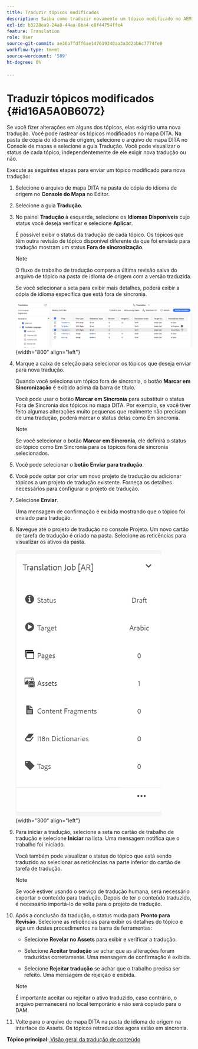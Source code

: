 ```yaml
---
title: Traduzir tópicos modificados
description: Saiba como traduzir novamente um tópico modificado no AEM Guides.
exl-id: b3228ea9-24a8-44aa-8ba4-e8f44754ffe4
feature: Translation
role: User
source-git-commit: ae36a7fdff6ae147619340aa3a3d2bb6c7774fe0
workflow-type: tm+mt
source-wordcount: '589'
ht-degree: 0%

---
```


# Traduzir tópicos modificados {#id16A5A0B6072}

Se você fizer alterações em alguns dos tópicos, elas exigirão uma nova tradução. Você pode rastrear os tópicos modificados no mapa DITA. Na pasta de cópia do idioma de origem, selecione o arquivo de mapa DITA no Console de mapas e selecione a guia Tradução. Você pode visualizar o status de cada tópico, independentemente de ele exigir nova tradução ou não.

Execute as seguintes etapas para enviar um tópico modificado para nova tradução:

1. Selecione o arquivo de mapa DITA na pasta de cópia do idioma de origem no **Console do Mapa** no Editor.

1. Selecione a guia **Tradução**.

1. No painel **Tradução** à esquerda, selecione os **Idiomas Disponíveis** cujo status você deseja verificar e selecione **Aplicar**.

   É possível exibir o status da tradução de cada tópico. Os tópicos que têm outra revisão de tópico disponível diferente da que foi enviada para tradução mostram um status **Fora de sincronização**.

   >[!NOTE]
   >
   > O fluxo de trabalho de tradução compara a última revisão salva do arquivo de tópico na pasta de idioma de origem com a versão traduzida.

   Se você selecionar a seta para exibir mais detalhes, poderá exibir a cópia de idioma específica que está fora de sincronia.

   ![](images/out-of-sync-uuid-new.png){width="800" align="left"}

1. Marque a caixa de seleção para selecionar os tópicos que deseja enviar para nova tradução.

   Quando você seleciona um tópico fora de sincronia, o botão **Marcar em Sincronização** é exibido acima da barra de título.

   Você pode usar o botão **Marcar em Sincronia** para substituir o status Fora de Sincronia dos tópicos no mapa DITA.  Por exemplo, se você tiver feito algumas alterações muito pequenas que realmente não precisam de uma tradução, poderá marcar o status delas como Em sincronia.

   >[!NOTE]
   >
   > Se você selecionar o botão **Marcar em Sincronia**, ele definirá o status do tópico como Em Sincronia para os tópicos fora de sincronia selecionados.

1. Você pode selecionar o **botão Enviar para tradução**.

1. Você pode optar por criar um novo projeto de tradução ou adicionar tópicos a um projeto de tradução existente. Forneça os detalhes necessários para configurar o projeto de tradução.

1. Selecione **Enviar**.

   Uma mensagem de confirmação é exibida mostrando que o tópico foi enviado para tradução.

1. Navegue até o projeto de tradução no console Projeto. Um novo cartão de tarefa de tradução é criado na pasta. Selecione as reticências para visualizar os ativos da pasta.

   ![](images/incremental-job-new.png){width="300" align="left"}

1. Para iniciar a tradução, selecione a seta no cartão de trabalho de tradução e selecione **Iniciar** na lista. Uma mensagem notifica que o trabalho foi iniciado.

   Você também pode visualizar o status do tópico que está sendo traduzido ao selecionar as reticências na parte inferior do cartão de tarefa de tradução.

   >[!NOTE]
   >
   > Se você estiver usando o serviço de tradução humana, será necessário exportar o conteúdo para tradução. Depois de ter o conteúdo traduzido, é necessário importá-lo de volta para o projeto de tradução.

1. Após a conclusão da tradução, o status muda para **Pronto para Revisão**. Selecione as reticências para exibir os detalhes do tópico e siga um destes procedimentos na barra de ferramentas:

   - Selecione **Revelar no Assets** para exibir e verificar a tradução.

   - Selecione **Aceitar tradução** se achar que as alterações foram traduzidas corretamente. Uma mensagem de confirmação é exibida.

   - Selecione **Rejeitar tradução** se achar que o trabalho precisa ser refeito. Uma mensagem de rejeição é exibida.

   >[!NOTE]
   >
   > É importante aceitar ou rejeitar o ativo traduzido, caso contrário, o arquivo permanecerá no local temporário e não será copiado para o DAM.

1. Volte para o arquivo de mapa DITA na pasta de idioma de origem na interface do Assets. Os tópicos retraduzidos agora estão em sincronia.


**Tópico principal:**[ Visão geral da tradução de conteúdo](translation.md)
